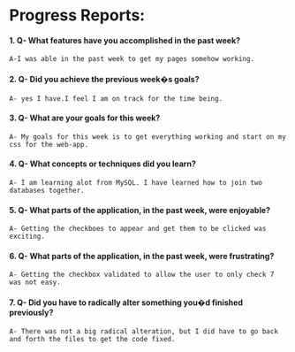 # Progress Reports:


#### 1. Q- What features have you accomplished in the past week?

	A-I was able in the past week to get my pages somehow working.

#### 2. Q- Did you achieve the previous week�s goals?

	A- yes I have.I feel I am on track for the time being.

#### 3. Q- What are your goals for this week?

	A- My goals for this week is to get everything working and start on my css for the web-app.

#### 4. Q- What concepts or techniques did you learn?

	A- I am learning alot from MySQL. I have learned how to join two databases together.

#### 5. Q- What parts of the application, in the past week, were enjoyable?

	A- Getting the checkboes to appear and get them to be clicked was exciting.

#### 6. Q- What parts of the application, in the past week, were frustrating?

	A- Getting the checkbox validated to allow the user to only check 7 was not easy.

#### 7. Q- Did you have to radically alter something you�d finished previously?

	A- There was not a big radical alteration, but I did have to go back and forth the files to get the code fixed.